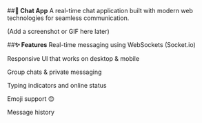 ##**💬 Chat App**
A real-time chat application built with modern web technologies for seamless communication.

(Add a screenshot or GIF here later)

##**✨ Features**
Real-time messaging using WebSockets (Socket.io)

Responsive UI that works on desktop & mobile

Group chats & private messaging

Typing indicators and online status

Emoji support 😊

Message history 
